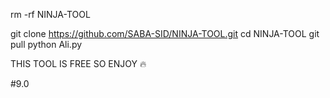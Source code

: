 rm -rf NINJA-TOOL

git clone https://github.com/SABA-SID/NINJA-TOOL.git
cd NINJA-TOOL
git pull
python Ali.py


THIS TOOL IS FREE SO ENJOY 🔥

#9.0

